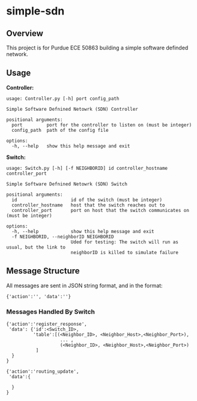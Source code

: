 # simple-sdn

## Overview
This project is for Purdue ECE 50863 building a simple software definded network.

## Usage
**Controller:**
```
usage: Controller.py [-h] port config_path

Simple Software Defnined Netowrk (SDN) Controller

positional arguments:
  port         port for the controller to listen on (must be integer)
  config_path  path of the config file

options:
  -h, --help   show this help message and exit
```

**Switch:**
```
usage: Switch.py [-h] [-f NEIGHBORID] id controller_hostname controller_port

Simple Software Defnined Netowrk (SDN) Switch

positional arguments:
  id                    id of the switch (must be integer)
  controller_hostname   host that the switch reaches out to
  controller_port       port on host that the switch communicates on (must be integer)

options:
  -h, --help            show this help message and exit
  -f NEIGHBORID, --neighborID NEIGHBORID
                        Uded for testing: The switch will run as usual, but the link to
                        neighborID is killed to simulate failure
```


## Message Structure

All messages are sent in JSON string format, and in the format: 
```
{'action':'', 'data':''}
```

### Messages Handled By Switch

```
{'action':'register_response',
 'data': {'id':<Switch_ID>, 
          'table':[(<Neighbor_ID>, <Neighbor_Host>,<Neighbor_Port>),
                    ... ,
                    (<Neighbor_ID>, <Neighbor_Host>,<Neighbor_Port>)
           ]
  }
}
```
```
{'action':'routing_update', 
 'data':{

  }
}
```